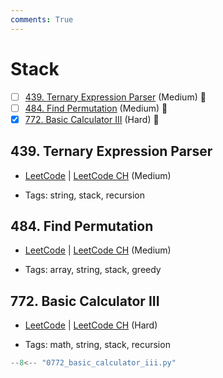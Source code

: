 ```yaml
---
comments: True
---
```


# Stack

- [ ] [439. Ternary Expression Parser](https://leetcode.cn/problems/ternary-expression-parser/) (Medium) 👑
- [ ] [484. Find Permutation](https://leetcode.cn/problems/find-permutation/) (Medium) 👑
- [x] [772. Basic Calculator III](https://leetcode.cn/problems/basic-calculator-iii/) (Hard) 👑

## 439. Ternary Expression Parser

-   [LeetCode](https://leetcode.com/problems/ternary-expression-parser/) | [LeetCode CH](https://leetcode.cn/problems/ternary-expression-parser/) (Medium)

-   Tags: string, stack, recursion

## 484. Find Permutation

-   [LeetCode](https://leetcode.com/problems/find-permutation/) | [LeetCode CH](https://leetcode.cn/problems/find-permutation/) (Medium)

-   Tags: array, string, stack, greedy

## 772. Basic Calculator III

-   [LeetCode](https://leetcode.com/problems/basic-calculator-iii/) | [LeetCode CH](https://leetcode.cn/problems/basic-calculator-iii/) (Hard)

-   Tags: math, string, stack, recursion

```python title="772. Basic Calculator III - Python Solution"
--8<-- "0772_basic_calculator_iii.py"
```
